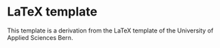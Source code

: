 # LaTeX template
This template is a derivation from the LaTeX template of the University of Applied Sciences Bern. 
